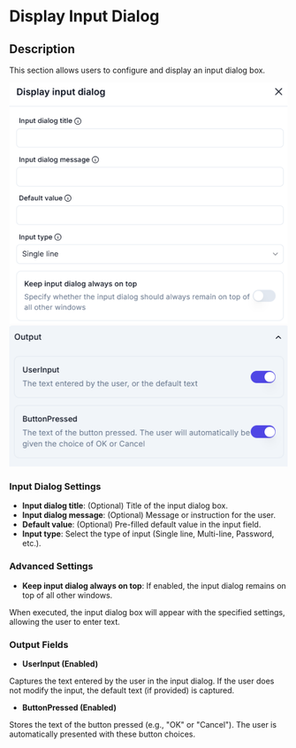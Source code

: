 # Display Input Dialog

## Description

This section allows users to configure and display an input dialog box.

![alt text](display-input-dialog1-1.png)
![alt text](display-input-dialog2-1.png)

### **Input Dialog Settings**

- **Input dialog title**: (Optional) Title of the input dialog box.
- **Input dialog message**: (Optional) Message or instruction for the user.
- **Default value**: (Optional) Pre-filled default value in the input field.
- **Input type**: Select the type of input (Single line, Multi-line, Password, etc.).

### **Advanced Settings**

- **Keep input dialog always on top**: If enabled, the input dialog remains on top of all other windows.

When executed, the input dialog box will appear with the specified settings, allowing the user to enter text.

### **Output Fields**

- **UserInput (Enabled)**

Captures the text entered by the user in the input dialog.
If the user does not modify the input, the default text (if provided) is captured.

- **ButtonPressed (Enabled)**

Stores the text of the button pressed (e.g., "OK" or "Cancel").
The user is automatically presented with these button choices.

